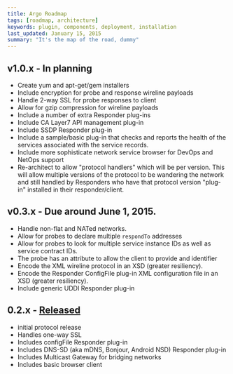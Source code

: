 ```yaml
---
title: Argo Roadmap
tags: [roadmap, architecture]
keywords: plugin, components, deployment, installation
last_updated: January 15, 2015
summary: "It's the map of the road, dummy"
---
```


## v1.0.x - In planning

* Create yum and apt-get/gem installers
* Include encryption for probe and response wireline payloads
* Handle 2-way SSL for probe responses to client
* Allow for gzip compression for wireline payloads
* Include a number of extra Responder plug-ins
 * Include CA Layer7 API management plug-in
 * Include SSDP Responder plug-in
 * Include a sample/basic plug-in that checks and reports the health of the services associated with the service records.
* Include more sophisticate network service browser for DevOps and NetOps support
* Re-architect to allow "protocol handlers" which will be per version.  This will allow multiple versions of the protocol to be wandering the network and still handled by Responders who have that protocol version "plug-in" installed in their responder/client.

## v0.3.x - Due around June 1, 2015.

* Handle non-flat and NATed networks.
* Allow for probes to declare multiple `respondTo` addresses
* Allow for probes to look for multiple service instance IDs as well as service contract IDs.
* The probe has an attribute to allow the client to provide and identifier
* Encode the XML wireline protocol in an XSD (greater resiliency).
* Encode the Responder ConfigFile plug-in XML configuration file in an XSD  (greater resiliency).
* Include generic UDDI Responder plug-in


## 0.2.x - [Released](https://github.com/di2e/Argo/releases/tag/v0.2.3-CR2)

* initial protocol release
* Handles one-way SSL
* Includes configFile Responder plug-in
* Includes DNS-SD (aka mDNS, Bonjour, Android NSD) Responder plug-in
* Includes Multicast Gateway for bridging networks
* Includes basic browser client
